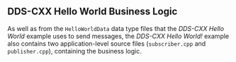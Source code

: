 ## DDS-CXX Hello World Business Logic

As well as from the `HelloWorldData` data type files that the _DDS-CXX Hello World_ example uses to send messages, the _DDS-CXX Hello World!_ example also contains two application-level source files (`subscriber.cpp` and `publisher.cpp`), containing the business logic.